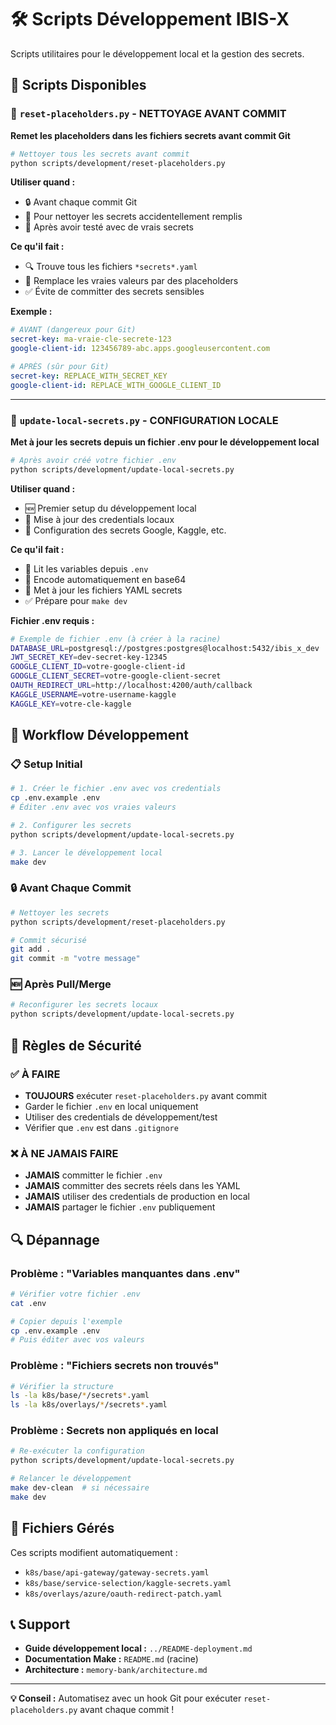 # 🛠️ Scripts Développement IBIS-X

Scripts utilitaires pour le développement local et la gestion des secrets.

## 🎯 Scripts Disponibles

### 🔄 `reset-placeholders.py` - **NETTOYAGE AVANT COMMIT**
**Remet les placeholders dans les fichiers secrets avant commit Git**

```bash
# Nettoyer tous les secrets avant commit
python scripts/development/reset-placeholders.py
```

**Utiliser quand :**
- 🔒 Avant chaque commit Git
- 🧹 Pour nettoyer les secrets accidentellement remplis
- 🔄 Après avoir testé avec de vrais secrets

**Ce qu'il fait :**
- 🔍 Trouve tous les fichiers `*secrets*.yaml`
- 🔄 Remplace les vraies valeurs par des placeholders
- ✅ Évite de committer des secrets sensibles

**Exemple :**
```yaml
# AVANT (dangereux pour Git)
secret-key: ma-vraie-cle-secrete-123
google-client-id: 123456789-abc.apps.googleusercontent.com

# APRÈS (sûr pour Git)
secret-key: REPLACE_WITH_SECRET_KEY
google-client-id: REPLACE_WITH_GOOGLE_CLIENT_ID
```

---

### 🔐 `update-local-secrets.py` - **CONFIGURATION LOCALE**
**Met à jour les secrets depuis un fichier .env pour le développement local**

```bash
# Après avoir créé votre fichier .env
python scripts/development/update-local-secrets.py
```

**Utiliser quand :**
- 🆕 Premier setup du développement local
- 🔄 Mise à jour des credentials locaux
- 🔧 Configuration des secrets Google, Kaggle, etc.

**Ce qu'il fait :**
- 📖 Lit les variables depuis `.env`
- 🔐 Encode automatiquement en base64
- 📝 Met à jour les fichiers YAML secrets
- ✅ Prépare pour `make dev`

**Fichier .env requis :**
```bash
# Exemple de fichier .env (à créer à la racine)
DATABASE_URL=postgresql://postgres:postgres@localhost:5432/ibis_x_dev
JWT_SECRET_KEY=dev-secret-key-12345
GOOGLE_CLIENT_ID=votre-google-client-id
GOOGLE_CLIENT_SECRET=votre-google-client-secret
OAUTH_REDIRECT_URL=http://localhost:4200/auth/callback
KAGGLE_USERNAME=votre-username-kaggle
KAGGLE_KEY=votre-cle-kaggle
```

## 🔄 Workflow Développement

### 📋 **Setup Initial**
```bash
# 1. Créer le fichier .env avec vos credentials
cp .env.example .env
# Éditer .env avec vos vraies valeurs

# 2. Configurer les secrets
python scripts/development/update-local-secrets.py

# 3. Lancer le développement local
make dev
```

### 🔒 **Avant Chaque Commit**
```bash
# Nettoyer les secrets
python scripts/development/reset-placeholders.py

# Commit sécurisé
git add .
git commit -m "votre message"
```

### 🆕 **Après Pull/Merge**
```bash
# Reconfigurer les secrets locaux
python scripts/development/update-local-secrets.py
```

## 🚨 Règles de Sécurité

### ✅ **À FAIRE**
- **TOUJOURS** exécuter `reset-placeholders.py` avant commit
- Garder le fichier `.env` en local uniquement
- Utiliser des credentials de développement/test
- Vérifier que `.env` est dans `.gitignore`

### ❌ **À NE JAMAIS FAIRE**
- **JAMAIS** committer le fichier `.env`
- **JAMAIS** committer des secrets réels dans les YAML
- **JAMAIS** utiliser des credentials de production en local
- **JAMAIS** partager le fichier `.env` publiquement

## 🔍 Dépannage

### Problème : "Variables manquantes dans .env"
```bash
# Vérifier votre fichier .env
cat .env

# Copier depuis l'exemple
cp .env.example .env
# Puis éditer avec vos valeurs
```

### Problème : "Fichiers secrets non trouvés"
```bash
# Vérifier la structure
ls -la k8s/base/*/secrets*.yaml
ls -la k8s/overlays/*/secrets*.yaml
```

### Problème : Secrets non appliqués en local
```bash
# Re-exécuter la configuration
python scripts/development/update-local-secrets.py

# Relancer le développement
make dev-clean  # si nécessaire
make dev
```

## 📁 Fichiers Gérés

Ces scripts modifient automatiquement :
- `k8s/base/api-gateway/gateway-secrets.yaml`
- `k8s/base/service-selection/kaggle-secrets.yaml`
- `k8s/overlays/azure/oauth-redirect-patch.yaml`

## 📞 Support

- **Guide développement local :** `../README-deployment.md`
- **Documentation Make :** `README.md` (racine)
- **Architecture :** `memory-bank/architecture.md`

---

**💡 Conseil :** Automatisez avec un hook Git pour exécuter `reset-placeholders.py` avant chaque commit ! 